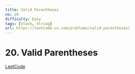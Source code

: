 ```yaml
---
title: Valid Parentheses
no: 20
difficulty: Easy
tags: [Stack, String]
url: https://leetcode-cn.com/problems/valid-parentheses/
---
```


# 20. Valid Parentheses

[LeetCode](https://leetcode-cn.com/problems/valid-parentheses/)

